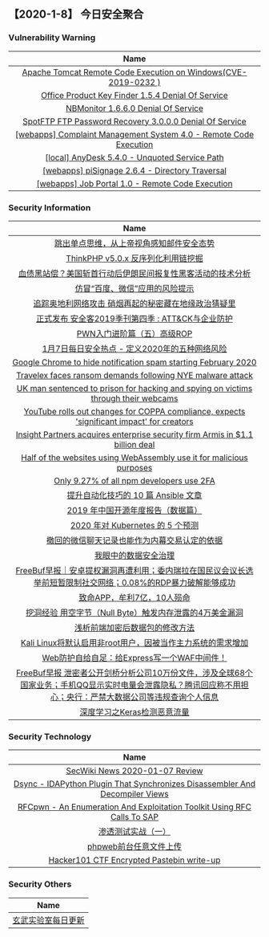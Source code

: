 
 ##   【2020-1-8】 今日安全聚合


###  						       							Vulnerability Warning

|                             Name                             |
| :----------------------------------------------------------: |
|[Apache Tomcat Remote Code Execution on Windows(CVE-2019-0232 )](https://www.seebug.org/vuldb/ssvid-97905)|
|[Office Product Key Finder 1.5.4 Denial Of Service](https://cxsecurity.com/issue/WLB-2020010049)|
|[NBMonitor 1.6.6.0 Denial Of Service](https://cxsecurity.com/issue/WLB-2020010047)|
|[SpotFTP FTP Password Recovery 3.0.0.0 Denial Of Service](https://cxsecurity.com/issue/WLB-2020010045)|
|[[webapps] Complaint Management System 4.0 - Remote Code Execution](https://www.exploit-db.com/exploits/47884)|
|[[local] AnyDesk 5.4.0 - Unquoted Service Path](https://www.exploit-db.com/exploits/47883)|
|[[webapps] piSignage 2.6.4 - Directory Traversal](https://www.exploit-db.com/exploits/47882)|
|[[webapps] Job Portal 1.0 - Remote Code Execution](https://www.exploit-db.com/exploits/47881)|

### 						        							Security Information
|                             Name                                    |
| :----------------------------------------------------------: |
|[跳出单点思维，从上帝视角感知邮件安全态势](https://www.anquanke.com/post/id/196531)|
|[ThinkPHP v5.0.x 反序列化利用链挖掘](https://www.anquanke.com/post/id/196364)|
|[血债黑站偿？美国斩首行动后伊朗民间报复性黑客活动的技术分析](https://www.anquanke.com/post/id/196664)|
|[仿冒“百度、微信”应用的风险提示](https://www.anquanke.com/post/id/196559)|
|[追踪奥地利网络攻击 硝烟再起的秘密藏在地缘政治猜疑里](https://www.anquanke.com/post/id/196659)|
|[正式发布  安全客2019季刊第四季 : ATT&CK与企业防护](https://www.anquanke.com/post/id/196018)|
|[PWN入门进阶篇（五）高级ROP](https://www.anquanke.com/post/id/196624)|
|[1月7日每日安全热点 - 定义2020年的五种网络风险](https://www.anquanke.com/post/id/196634)|
|[Google Chrome to hide notification spam starting February 2020](https://www.zdnet.com/article/google-chrome-to-hide-notification-spam-starting-february-2020/#ftag=RSSbaffb68)|
|[Travelex faces ransom demands following NYE malware attack](https://www.zdnet.com/article/travelex-faces-ransom-demands-following-nye-malware-attack/#ftag=RSSbaffb68)|
|[UK man sentenced to prison for hacking and spying on victims through their webcams](https://www.zdnet.com/article/uk-man-sentenced-to-prison-for-hacking-and-spying-on-victims-through-their-webcams/#ftag=RSSbaffb68)|
|[YouTube rolls out changes for COPPA compliance, expects 'significant impact' for creators](https://www.zdnet.com/article/youtube-revamps-child-privacy-through-content-controls-data-collection-measures/#ftag=RSSbaffb68)|
|[Insight Partners acquires enterprise security firm Armis in $1.1 billion deal](https://www.zdnet.com/article/insight-partners-acquires-enterprise-security-firm-armis-in-1-1-billion-deal/#ftag=RSSbaffb68)|
|[Half of the websites using WebAssembly use it for malicious purposes](https://www.zdnet.com/article/half-of-the-websites-using-webassembly-use-it-for-malicious-purposes/#ftag=RSSbaffb68)|
|[Only 9.27% of all npm developers use 2FA](https://www.zdnet.com/article/only-9-27-of-all-npm-developers-use-2fa/#ftag=RSSbaffb68)|
|[提升自动化技巧的 10 篇 Ansible 文章](https://linux.cn/article-11760-1.html?utm_source=rss&utm_medium=rss)|
|[2019 年中国开源年度报告（数据篇）](https://linux.cn/article-11759-1.html?utm_source=rss&utm_medium=rss)|
|[2020 年对 Kubernetes 的 5 个预测](https://linux.cn/article-11758-1.html?utm_source=rss&utm_medium=rss)|
|[撤回的微信聊天记录也能作为内幕交易认定的依据](https://linux.cn/article-11757-1.html?utm_source=rss&utm_medium=rss)|
|[我眼中的数据安全治理](https://www.freebuf.com/articles/database/224617.html)|
|[FreeBuf早报｜安卓提权漏洞再遭利用；委内瑞拉在国民议会议长选举前短暂限制社交网络；0.08%的RDP暴力破解能够成功](https://www.freebuf.com/news/224831.html)|
|[致命APP，牟利7亿，10人殒命](https://www.freebuf.com/articles/network/223383.html)|
|[挖洞经验  用空字节（Null Byte）触发内存泄露的4万美金漏洞](https://www.freebuf.com/vuls/224088.html)|
|[浅析前端加密后数据包的修改方法](https://www.freebuf.com/articles/web/223011.html)|
|[Kali Linux将默认启用非root用户，因被当作主力系统的需求增加](https://www.freebuf.com/news/224681.html)|
|[Web防护自给自足：给Express写一个WAF中间件！](https://www.freebuf.com/articles/web/223735.html)|
|[FreeBuf早报  泄密者公开剑桥分析公司10万份文件，涉及全球68个国家业务；手机QQ显示实时电量会泄露隐私？腾讯回应称不用担心；央行：严禁大数据公司等违规查询个人信息](https://www.freebuf.com/news/224508.html)|
|[深度学习之Keras检测恶意流量](https://www.freebuf.com/articles/web/222902.html)|

### 						        							Security  Technology
|                             Name                                    |
| :----------------------------------------------------------: |
|[SecWiki News 2020-01-07 Review](http://www.sec-wiki.com/?2020-01-07)|
|[Dsync - IDAPython Plugin That Synchronizes Disassembler And Decompiler Views](http://www.kitploit.com/2020/01/dsync-idapython-plugin-that.html)|
|[RFCpwn - An Enumeration And Exploitation Toolkit Using RFC Calls To SAP](http://www.kitploit.com/2020/01/rfcpwn-enumeration-and-exploitation.html)|
|[渗透测试实战（一）](http://xz.aliyun.com/t/7052)|
|[phpweb前台任意文件上传](http://xz.aliyun.com/t/7053)|
|[Hacker101 CTF Encrypted Pastebin write-up](http://xz.aliyun.com/t/7054)|

### 						        							Security  Others
|                             Name                                    |
| :----------------------------------------------------------: |
|[玄武实验室每日更新](https://weibo.com/p/1006065582522936/wenzhang?from=page_100606_profile&wvr=6&mod=wenzhangmore)|


